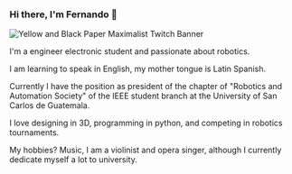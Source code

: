 ### Hi there, I'm Fernando 👋


![Yellow and Black Paper Maximalist Twitch Banner](https://user-images.githubusercontent.com/42860191/122629231-ae11ff00-d078-11eb-941a-1ff63a9c78d3.png)


I'm a engineer electronic student and passionate about robotics.

I am learning to speak in English, my mother tongue is Latin Spanish.

Currently I have the position as president of the chapter of "Robotics and Automation Society" of the IEEE student branch at the University of San Carlos de Guatemala.

I love designing in 3D, programming in python, and competing in robotics tournaments.

My hobbies? Music, I am a violinist and opera singer, although I currently dedicate myself a lot to university.

<!--
**hefecaso/hefecaso** is a ✨ _special_ ✨ repository because its `README.md` (this file) appears on your GitHub profile.

Here are some ideas to get you started:

- 🔭 I’m currently working on ...
- 🌱 I’m currently learning ...
- 👯 I’m looking to collaborate on ...
- 🤔 I’m looking for help with ...
- 💬 Ask me about ...
- 📫 How to reach me: ...
- 😄 Pronouns: ...
- ⚡ Fun fact: ...
-->
